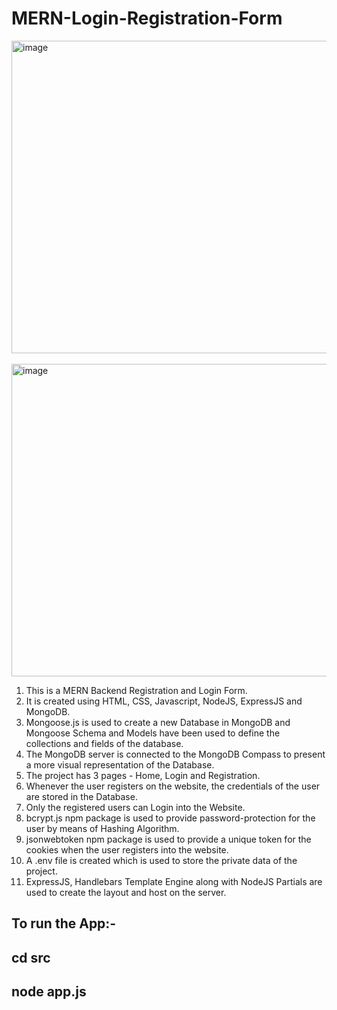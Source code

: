 # MERN-Login-Registration-Form

<img width="800" height="500" alt="image" src="https://user-images.githubusercontent.com/78311368/209314003-2ef70de6-f3e2-4a7b-9d72-06a32d2971f3.PNG">
<br>
<br>
<img width="800" height="500" alt="image" src="https://user-images.githubusercontent.com/78311368/209314138-b95d6627-254a-4595-9006-f6600b41c609.PNG">

1) This is a MERN Backend Registration and Login Form.
2) It is created using HTML, CSS, Javascript, NodeJS, ExpressJS and MongoDB.
3) Mongoose.js is used to create a new Database in MongoDB and Mongoose Schema and Models have been used to define the collections and fields of the database.
4) The MongoDB server is connected to the MongoDB Compass to present a more visual representation of the Database.
5) The project has 3 pages - Home, Login and Registration.
6) Whenever the user registers on the website, the credentials of the user are stored in the Database.
7) Only the registered users can Login into the Website.
8) bcrypt.js npm package is used to provide password-protection for the user by means of Hashing Algorithm.
9) jsonwebtoken npm package is used to provide a unique token for the cookies when the user registers into the website.
10) A .env file is created which is used to store the private data of the project.
11) ExpressJS, Handlebars Template Engine along with NodeJS Partials are used to create the layout and host on the server.


## To run the App:-
## cd src
## node app.js
